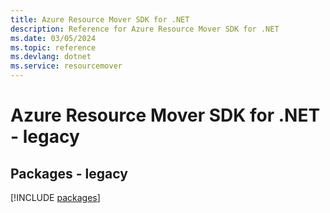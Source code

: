 ```yaml
---
title: Azure Resource Mover SDK for .NET
description: Reference for Azure Resource Mover SDK for .NET
ms.date: 03/05/2024
ms.topic: reference
ms.devlang: dotnet
ms.service: resourcemover
---
```

# Azure Resource Mover SDK for .NET - legacy
## Packages - legacy
[!INCLUDE [packages](resource-mover-index.md)]